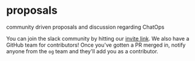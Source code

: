 # proposals
community driven proposals and discussion regarding ChatOps

You can join the slack community by hitting our [invite link](https://t.co/jAGkypjcQDJ). We also have a GitHub team for contributors! Once you've gotten a PR merged in, notify anyone from the `og` team and they'll add you as a contributor.

